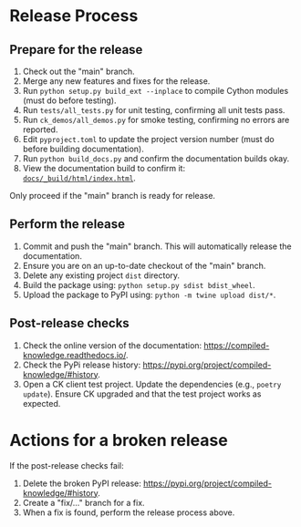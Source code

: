 Release Process
===============

Prepare for the release
-----------------------

1. Check out the "main" branch.
2. Merge any new features and fixes for the release.
3. Run `python setup.py build_ext --inplace` to compile Cython modules (must do before testing).
4. Run `tests/all_tests.py` for unit testing, confirming all unit tests pass.
5. Run `ck_demos/all_demos.py` for smoke testing, confirming no errors are reported.
6. Edit `pyproject.toml` to update the project version number (must do before building documentation).
7. Run `python build_docs.py` and confirm the documentation builds okay.
8. View the documentation build to confirm it: [`docs/_build/html/index.html`](docs/_build/html/index.html).

Only proceed if the "main" branch is ready for release.

Perform the release
-------------------

1. Commit and push the "main" branch.
   This will automatically release the documentation.
2. Ensure you are on an up-to-date checkout of the "main" branch.
3. Delete any existing project `dist` directory.
4. Build the package using: `python setup.py sdist bdist_wheel`.
5. Upload the package to PyPI using: `python -m twine upload dist/*`.


Post-release checks
-------------------

1. Check the online version of the documentation:  https://compiled-knowledge.readthedocs.io/.
2. Check the PyPi release history: https://pypi.org/project/compiled-knowledge/#history.
3. Open a CK client test project. Update the dependencies (e.g., `poetry update`).
   Ensure CK upgraded and that the test project works as expected.

Actions for a broken release
============================

If the post-release checks fail:

1. Delete the broken PyPI release: https://pypi.org/project/compiled-knowledge/#history.
2. Create a "fix/..." branch for a fix.
3. When a fix is found, perform the release process above.
